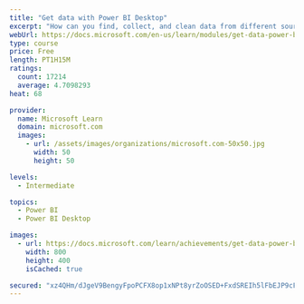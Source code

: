 ```yaml
---
title: "Get data with Power BI Desktop"
excerpt: "How can you find, collect, and clean data from different sources? Power BI is a tool for making sense of your data. You will learn tricks to make data-gathering easier."
webUrl: https://docs.microsoft.com/en-us/learn/modules/get-data-power-bi/
type: course
price: Free
length: PT1H15M
ratings:
  count: 17214
  average: 4.7098293
heat: 68

provider:
  name: Microsoft Learn
  domain: microsoft.com
  images:
    - url: /assets/images/organizations/microsoft.com-50x50.jpg
      width: 50
      height: 50

levels:
  - Intermediate

topics:
  - Power BI
  - Power BI Desktop

images:
  - url: https://docs.microsoft.com/learn/achievements/get-data-power-bi-desktop-social.png
    width: 800
    height: 400
    isCached: true

secured: "xz4QHm/dJgeV9BengyFpoPCFX8op1xNPt8yrZoOSED+FxdSREIh5lFbEJP9cF0IVX15VF/ml8LYyFcxGdyGkTqp/wempLQOIvEQstL+7GekmnV42CTwjNP07N4k+aTY2ZZZgx3uifOhfFrDmaUmOnj1ISLZbDD/tj4N0KOvVcxBSNeWQp1GqILT5Dpj4/1sQVuKIpoCD0iOkZnqP1yBE/TTM/y+6xKLjRN9tM21w38vBdjNqjZ9tzFNuV4n2th0+YHIfbh0dBiHlqIV7+l25kuyKsWNefxSsTWfia3BPzNXRnowDTTV+C2MdqaEuZmC72yCojy6gmTQNnXB4GWHp4RRRtdUChnEksvlNYDLUyIDpbGQ51NSfud+FE6za174gMs/C3ZpzMSh4wSzbdABBiJ4GVcqV/dOFxQqiqQPa0vIOPuMDrbVxnBp/LJjSPlJH;EYfc6r/dt+0+ktt9hcHmWA=="
---
```


